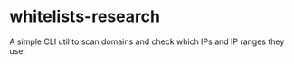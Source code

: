 # whitelists-research

A simple CLI util to scan domains and check which IPs and IP ranges they use.
